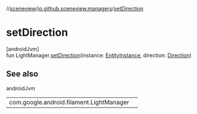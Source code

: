 //[sceneview](../../index.md)/[io.github.sceneview.managers](index.md)/[setDirection](set-direction.md)

# setDirection

[androidJvm]\
fun LightManager.[setDirection](set-direction.md)(instance: [EntityInstance](../io.github.sceneview.components/index.md#-275222848%2FClasslikes%2F-1571379623), direction: [Direction](../io.github.sceneview.math/index.md#1758682841%2FClasslikes%2F-1571379623))

## See also

androidJvm

| | |
|---|---|
| com.google.android.filament.LightManager |  |
